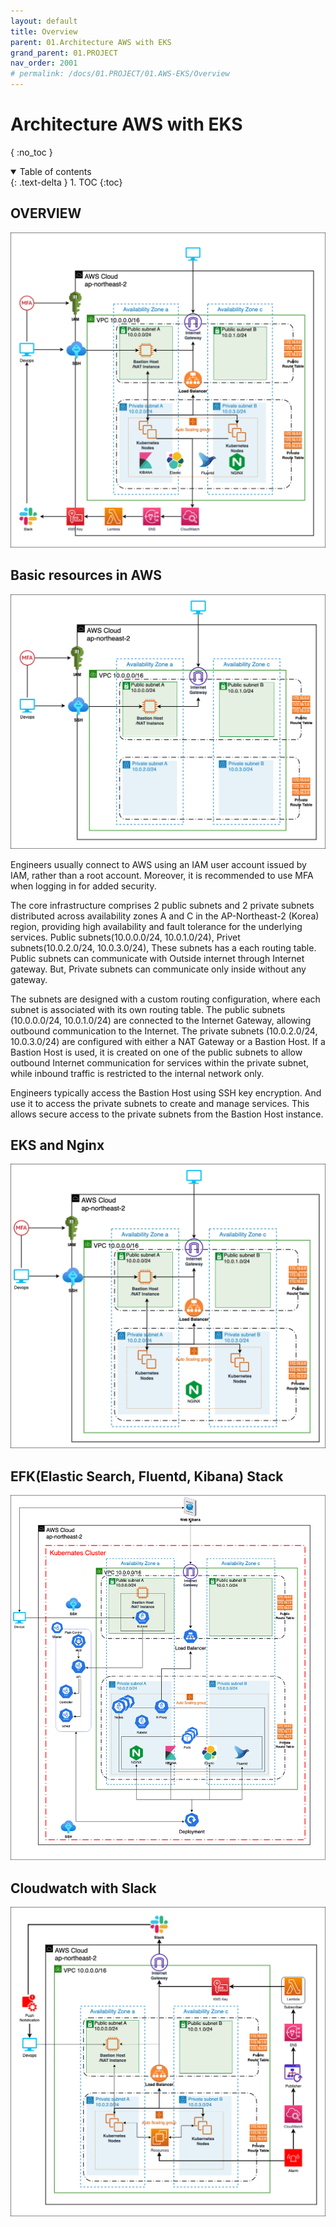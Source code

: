 ```yaml
---
layout: default
title: Overview
parent: 01.Architecture AWS with EKS
grand_parent: 01.PROJECT
nav_order: 2001
# permalink: /docs/01.PROJECT/01.AWS-EKS/Overview
---
```

# Architecture AWS with EKS

{ :no_toc }

<details open markdown="block">  
  <summary>
    Table of contents
  </summary>
  {: .text-delta }
1. TOC  
{:toc}
</details>

## OVERVIEW  

![1](/docs/01.PROJECT/01.AWS-EKS/01.Overview/pics/1.png)  

## Basic resources in AWS

![2](/docs/01.PROJECT/01.AWS-EKS/01.Overview/pics/2.png)

Engineers usually connect to AWS using an IAM user account issued by IAM, rather than a root account. Moreover, it is recommended to use MFA when logging in for added security.

The core infrastructure comprises 2 public subnets and 2 private subnets distributed across availability zones A and C in the AP-Northeast-2 (Korea) region, providing high availability and fault tolerance for the underlying services. Public subnets(10.0.0.0/24, 10.0.1.0/24), Privet subnets(10.0.2.0/24, 10.0.3.0/24), These subnets has a each routing table. Public subnets can communicate with Outside internet through Internet gateway. But, Private subnets can communicate only inside without any gateway.

The subnets are designed with a custom routing configuration, where each subnet is associated with its own routing table. The public subnets (10.0.0.0/24, 10.0.1.0/24) are connected to the Internet Gateway, allowing outbound communication to the Internet. The private subnets (10.0.2.0/24, 10.0.3.0/24) are configured with either a NAT Gateway or a Bastion Host. If a Bastion Host is used, it is created on one of the public subnets to allow outbound Internet communication for services within the private subnet, while inbound traffic is restricted to the internal network only.

Engineers typically access the Bastion Host using SSH key encryption. And use it to access the private subnets to create and manage services. This allows secure access to the private subnets from the Bastion Host instance.

## EKS and Nginx  

![3](/docs/01.PROJECT/01.AWS-EKS/01.Overview/pics/3.png)

## EFK(Elastic Search, Fluentd, Kibana) Stack  

![4](/docs/01.PROJECT/01.AWS-EKS/01.Overview/pics/4.png)

## Cloudwatch with Slack  

![5](/docs/01.PROJECT/01.AWS-EKS/01.Overview/pics/5.png)
